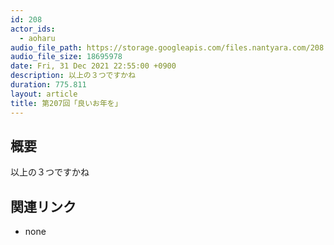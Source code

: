 ```yaml
---
id: 208
actor_ids:
  - aoharu
audio_file_path: https://storage.googleapis.com/files.nantyara.com/208.mp3
audio_file_size: 18695978
date: Fri, 31 Dec 2021 22:55:00 +0900
description: 以上の３つですかね
duration: 775.811
layout: article
title: 第207回「良いお年を」
---
```

## 概要

以上の３つですかね

## 関連リンク

* none
